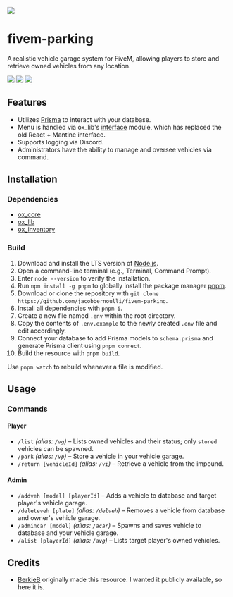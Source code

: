 [![](https://github.com/user-attachments/assets/3e7cc18b-8e52-4593-95f1-3b42dfdd3ed1)](https://stand-with-ukraine.pp.ua)

# fivem-parking

A realistic vehicle garage system for FiveM, allowing players to store and retrieve owned vehicles from any location.

[![](https://img.shields.io/badge/License-MIT-blue?logo=opensource)](./LICENSE)
[![](https://img.shields.io/github/contributors/jacobbernoulli/fivem-parking?logo=github)](https://github.com/jacobbernoulli/fivem-parking/graphs/contributors)
[![](https://img.shields.io/github/last-commit/jacobbernoulli/fivem-parking?logo=github)](https://github.com/jacobbernoulli/fivem-parking/commits/main)

## Features

- Utilizes [Prisma](https://www.prisma.io) to interact with your database.
- Menu is handled via ox_lib's [interface](https://overextended.dev/ox_lib/Modules/Interface/Client/context) module, which has replaced the old React + Mantine interface.
- Supports logging via Discord.
- Administrators have the ability to manage and oversee vehicles via command.

## Installation

### Dependencies

- [ox_core](https://github.com/overextended/ox_core)
- [ox_lib](https://github.com/overextended/ox_lib)
- [ox_inventory](https://github.com/overextended/ox_inventory)

### Build

1. Download and install the LTS version of [Node.js](https://nodejs.org/en).
2. Open a command-line terminal (e.g., Terminal, Command Prompt).
3. Enter `node --version` to verify the installation.
4. Run `npm install -g pnpm` to globally install the package manager [pnpm](https://pnpm.io).
5. Download or clone the repository with `git clone https://github.com/jacobbernoulli/fivem-parking`.
6. Install all dependencies with `pnpm i`.
7. Create a new file named `.env` within the root directory.
8. Copy the contents of `.env.example` to the newly created `.env` file and edit accordingly.
9. Connect your database to add Prisma models to `schema.prisma` and generate Prisma client using `pnpm connect`.
10. Build the resource with `pnpm build`.

Use `pnpm watch` to rebuild whenever a file is modified.

## Usage

### Commands

#### Player

- `/list` _(alias: `/vg`)_ – Lists owned vehicles and their status; only `stored` vehicles can be spawned.
- `/park` _(alias: `/vp`)_ – Store a vehicle in your vehicle garage.
- `/return [vehicleId]` _(alias: `/vi`)_ – Retrieve a vehicle from the impound.

#### Admin

- `/addveh [model] [playerId]` – Adds a vehicle to database and target player's vehicle garage.
- `/deleteveh [plate]` _(alias: `/delveh`)_ – Removes a vehicle from database and owner's vehicle garage.
- `/admincar [model]` _(alias: `/acar`)_ – Spawns and saves vehicle to database and your vehicle garage.
- `/alist [playerId]` _(alias: `/avg`)_ – Lists target player's owned vehicles.

## Credits

- [BerkieB](https://github.com/BerkieBb) originally made this resource. I wanted it publicly available, so here it is.